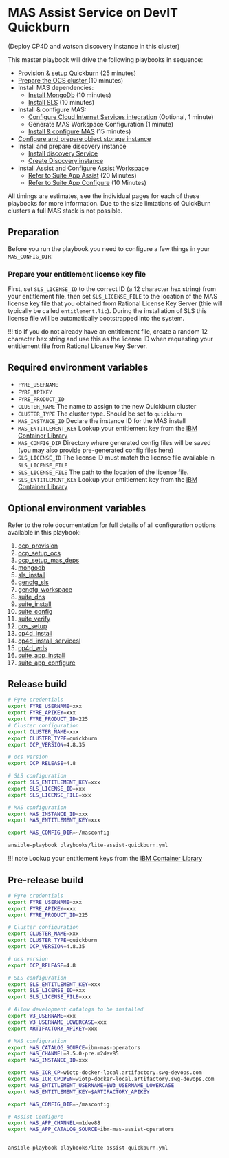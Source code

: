 # MAS Assist Service on DevIT Quickburn
(Deploy CP4D and watson discovery instance in this cluster)

This master playbook will drive the following playbooks in sequence:

- [Provision & setup Quickburn](ocp.md#quickburn) (25 minutes)
- [Prepare the OCS cluster ](../roles/ocp_setup_ocs.md) (10 minutes)
- Install MAS dependencies:
    - [Install MongoDb](dependencies.md#install-mongodb-ce) (10 minutes)
    - [Install SLS](dependencies.md#install-sls) (10 minutes)
- Install & configure MAS:
    - [Configure Cloud Internet Services integration](mas.md#cloud-internet-services-integration) (Optional, 1 minute)
    - Generate MAS Workspace Configuration (1 minute)
    - [Install & configure MAS](mas.md#install-mas) (15 minutes)
- [Configure and prepare object storage instance](../roles/cos_setup.md)
- Install and prepare discovery instance
    - [Install discovery Service](cp4d.md#install-services-discovery)
    - [Create Disocvery instance](cp4d.md#create-discovery-instance)
- Install Assist and Configure Assist Workspace
    - [Refer to Suite App Assist](../roles/suite_app_install.md) (20 Minutes)
    - [Refer to Suite App Configure](../roles/suite_app_configure.md)  (10 Minutes)
  

All timings are estimates, see the individual pages for each of these playbooks for more information.  Due to the size limtations of QuickBurn clusters a full MAS stack is not possible.

## Preparation
Before you run the playbook you need to configure a few things in your `MAS_CONFIG_DIR`:

### Prepare your entitlement license key file
First, set `SLS_LICENSE_ID` to the correct ID (a 12 character hex string) from your entitlement file, then set `SLS_LICENSE_FILE` to the location of the MAS license key file that you obtained from Rational License Key Server (thie will typically be called `entitlement.lic`).  During the installation of SLS this license file will be automatically bootstrapped into the system.

!!! tip
    If you do not already have an entitlement file, create a random 12 character hex string and use this as the license ID when requesting your entitlement file from Rational License Key Server.

## Required environment variables
- `FYRE_USERNAME`
- `FYRE_APIKEY`
- `FYRE_PRODUCT_ID`
- `CLUSTER_NAME` The name to assign to the new Quickburn cluster
- `CLUSTER_TYPE` The cluster type. Should be set to `quickburn`
- `MAS_INSTANCE_ID` Declare the instance ID for the MAS install
- `MAS_ENTITLEMENT_KEY` Lookup your entitlement key from the [IBM Container Library](https://myibm.ibm.com/products-services/containerlibrary)
- `MAS_CONFIG_DIR` Directory where generated config files will be saved (you may also provide pre-generated config files here)
- `SLS_LICENSE_ID` The license ID must match the license file available in `SLS_LICENSE_FILE`
- `SLS_LICENSE_FILE` The path to the location of the license file.
- `SLS_ENTITLEMENT_KEY` Lookup your entitlement key from the [IBM Container Library](https://myibm.ibm.com/products-services/containerlibrary)

## Optional environment variables
Refer to the role documentation for full details of all configuration options available in this playbook:

1. [ocp_provision](../roles/ocp_provision.md)
2. [ocp_setup_ocs](../roles/ocp_setup_ocs.md)
3. [ocp_setup_mas_deps](../roles/ocp_setup_mas_deps.md)
4. [mongodb](../roles/mongodb.md)
5. [sls_install](../roles/sls_install.md)
6. [gencfg_sls](../roles/gencfg_sls.md)
7. [gencfg_workspace](../roles/gencfg_workspace.md)
8. [suite_dns](../roles/suite_dns.md)
9. [suite_install](../roles/suite_install.md)
10. [suite_config](../roles/suite_config.md)
11. [suite_verify](../roles/suite_verify.md)
12. [cos_setup](../roles/cos_setup.md)
13. [cp4d_install](../roles/cos_setup.md)
14. [cp4d_install_servicesl](../roles/cp4d_install_services.md)
15. [cp4d_wds](../roles/cp4d_wds.md)
16. [suite_app_install](../roles/suite_app_install.md)
17. [suite_app_configure](../roles/suite_app_configure.md)

## Release build

```bash
# Fyre credentials
export FYRE_USERNAME=xxx
export FYRE_APIKEY=xxx
export FYRE_PRODUCT_ID=225
# Cluster configuration
export CLUSTER_NAME=xxx
export CLUSTER_TYPE=quickburn
export OCP_VERSION=4.8.35

# ocs version
export OCP_RELEASE=4.8

# SLS configuration
export SLS_ENTITLEMENT_KEY=xxx
export SLS_LICENSE_ID=xxx
export SLS_LICENSE_FILE=xxx

# MAS configuration
export MAS_INSTANCE_ID=xxx
export MAS_ENTITLEMENT_KEY=xxx

export MAS_CONFIG_DIR=~/masconfig

ansible-playbook playbooks/lite-assist-quickburn.yml
```

!!! note
    Lookup your entitlement keys from the [IBM Container Library](https://myibm.ibm.com/products-services/containerlibrary)


## Pre-release build

```bash
# Fyre credentials
export FYRE_USERNAME=xxx
export FYRE_APIKEY=xxx
export FYRE_PRODUCT_ID=225

# Cluster configuration
export CLUSTER_NAME=xxx
export CLUSTER_TYPE=quickburn
export OCP_VERSION=4.8.35

# ocs version
export OCP_RELEASE=4.8

# SLS configuration
export SLS_ENTITLEMENT_KEY=xxx
export SLS_LICENSE_ID=xxx
export SLS_LICENSE_FILE=xxx

# Allow development catalogs to be installed
export W3_USERNAME=xxx
export W3_USERNAME_LOWERCASE=xxx
export ARTIFACTORY_APIKEY=xxx

# MAS configuration
export MAS_CATALOG_SOURCE=ibm-mas-operators
export MAS_CHANNEL=8.5.0-pre.m2dev85
export MAS_INSTANCE_ID=xxx

export MAS_ICR_CP=wiotp-docker-local.artifactory.swg-devops.com
export MAS_ICR_CPOPEN=wiotp-docker-local.artifactory.swg-devops.com
export MAS_ENTITLEMENT_USERNAME=$W3_USERNAME_LOWERCASE
export MAS_ENTITLEMENT_KEY=$ARTIFACTORY_APIKEY

export MAS_CONFIG_DIR=~/masconfig

# Assist Configure
export MAS_APP_CHANNEL=m1dev88
export MAS_APP_CATALOG_SOURCE=ibm-mas-assist-operators


ansible-playbook playbooks/lite-assist-quickburn.yml
```
